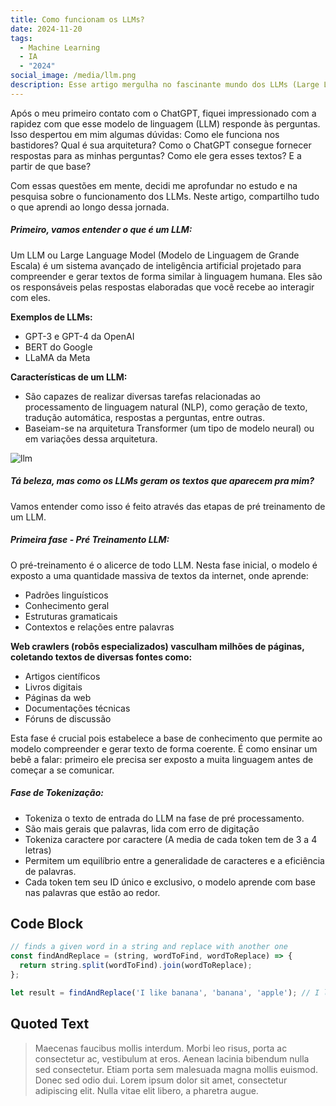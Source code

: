 ```yaml
---
title: Como funcionam os LLMs?
date: 2024-11-20
tags:
  - Machine Learning
  - IA
  - "2024"
social_image: /media/llm.png
description: Esse artigo mergulha no fascinante mundo dos LLMs (Large Language Models), revelando como modelos como o ChatGPT funcionam nos bastidores. Descubra a arquitetura por trás dessas IAs, entenda como elas geram textos tão coerentes e explore o processo que permite que elas acessem e processem informações de forma tão eficiente
---
```


Após o meu primeiro contato com o ChatGPT, fiquei impressionado com a rapidez com que esse modelo de linguagem (LLM) responde às perguntas. Isso despertou em mim algumas dúvidas: Como ele funciona nos bastidores? Qual é sua arquitetura? Como o ChatGPT consegue fornecer respostas para as minhas perguntas? Como ele gera esses textos? E a partir de que base?

Com essas questões em mente, decidi me aprofundar no estudo e na pesquisa sobre o funcionamento dos LLMs. Neste artigo, compartilho tudo o que aprendi ao longo dessa jornada.

##### Primeiro, vamos entender o que é um LLM:

Um LLM ou Large Language Model (Modelo de Linguagem de Grande Escala) é um sistema avançado de inteligência artificial projetado para compreender e gerar textos de forma similar à linguagem humana. Eles são os responsáveis pelas respostas elaboradas que você recebe ao interagir com eles.

**Exemplos de LLMs:**
- GPT-3 e GPT-4 da OpenAI
- BERT do Google
- LLaMA da Meta

**Características de um LLM:**
- São capazes de realizar diversas tarefas relacionadas ao processamento de linguagem natural (NLP), como geração de texto, tradução automática, respostas a perguntas, entre outras.
- Baseiam-se na arquitetura Transformer (um tipo de modelo neural) ou em variações dessa arquitetura.

![llm](/media/llm.png)



##### Tá beleza, mas como os LLMs geram os textos que aparecem pra mim?

Vamos entender como isso é feito através das etapas de pré treinamento de um LLM.

##### Primeira fase - Pré Treinamento LLM: 

O pré-treinamento é o alicerce de todo LLM. Nesta fase inicial, o modelo é exposto a uma quantidade massiva de textos da internet, onde aprende:
- Padrões linguísticos
- Conhecimento geral
- Estruturas gramaticais
- Contextos e relações entre palavras

**Web crawlers (robôs especializados) vasculham milhões de páginas, coletando textos de diversas fontes como:**
- Artigos científicos
- Livros digitais
- Páginas da web
- Documentações técnicas
- Fóruns de discussão

Esta fase é crucial pois estabelece a base de conhecimento que permite ao modelo compreender e gerar texto de forma coerente. É como ensinar um bebê a falar: primeiro ele precisa ser exposto a muita linguagem antes de começar a se comunicar.

##### **Fase de Tokenização:**
- Tokeniza o texto de entrada do LLM na fase de pré processamento. 
- São mais gerais que palavras, lida com erro de digitação 
- Tokeniza caractere por caractere (A media de cada token tem de 3 a 4 letras)
- Permitem um equilíbrio entre a generalidade de caracteres e a eficiência de palavras.
- Cada token tem seu ID único e exclusivo, o modelo aprende com base nas palavras que 
estão ao redor. 




## Code Block

```javascript
// finds a given word in a string and replace with another one
const findAndReplace = (string, wordToFind, wordToReplace) => {
  return string.split(wordToFind).join(wordToReplace);
};

let result = findAndReplace('I like banana', 'banana', 'apple'); // I like apple
```

## Quoted Text

> Maecenas faucibus mollis interdum. Morbi leo risus, porta ac consectetur ac, vestibulum at eros. Aenean lacinia bibendum nulla sed consectetur. Etiam porta sem malesuada magna mollis euismod. Donec sed odio dui. Lorem ipsum dolor sit amet, consectetur adipiscing elit. Nulla vitae elit libero, a pharetra augue.
